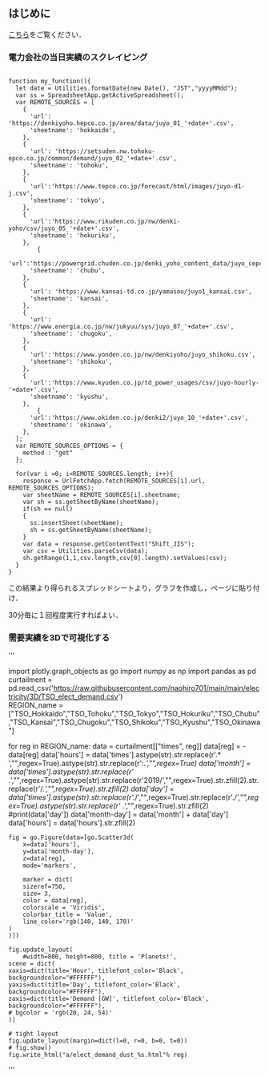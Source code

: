 ## はじめに

[こちら](https://naohiro701.github.io/main/electricity/main.html)をご覧ください．


### 電力会社の当日実績のスクレイピング

```

function my_function(){
  let date = Utilities.formatDate(new Date(), "JST","yyyyMMdd");
  var ss = SpreadsheetApp.getActiveSpreadsheet();
  var REMOTE_SOURCES = [
    {
      'url': 'https://denkiyoho.hepco.co.jp/area/data/juyo_01_'+date+'.csv',
      'sheetname': 'hokkaido',
    },
    {
      'url': 'https://setsuden.nw.tohoku-epco.co.jp/common/demand/juyo_02_'+date+'.csv',
      'sheetname': 'tohoku',
    },
    {
      'url':'https://www.tepco.co.jp/forecast/html/images/juyo-d1-j.csv',
      'sheetname': 'tokyo',
    },
    {
      'url':'https://www.rikuden.co.jp/nw/denki-yoho/csv/juyo_05_'+date+'.csv',
      'sheetname': 'hokuriku',
    },
        {
      'url':'https://powergrid.chuden.co.jp/denki_yoho_content_data/juyo_cepco003.csv',
      'sheetname': 'chubu',
    },
    {
      'url': 'https://www.kansai-td.co.jp/yamasou/juyo1_kansai.csv',
      'sheetname': 'kansai',
    },
    {
      'url': 'https://www.energia.co.jp/nw/jukyuu/sys/juyo_07_'+date+'.csv',
      'sheetname': 'chugoku',
    },
    {
      'url':'https://www.yonden.co.jp/nw/denkiyoho/juyo_shikoku.csv',
      'sheetname': 'shikoku',
    },
    {
      'url':'https://www.kyuden.co.jp/td_power_usages/csv/juyo-hourly-'+date+'.csv',
      'sheetname': 'kyushu',
    },
        {
      'url':'https://www.okiden.co.jp/denki2/juyo_10_'+date+'.csv',
      'sheetname': 'okinawa',
    },
  ];
  var REMOTE_SOURCES_OPTIONS = {
    method : "get"
  };

  for(var i =0; i<REMOTE_SOURCES.length; i++){    
    response = UrlFetchApp.fetch(REMOTE_SOURCES[i].url, REMOTE_SOURCES_OPTIONS);
    var sheetName = REMOTE_SOURCES[i].sheetname;
    var sh = ss.getSheetByName(sheetName);
    if(sh == null)
    {
      ss.insertSheet(sheetName);
      sh = ss.getSheetByName(sheetName);
    } 
    var data = response.getContentText("Shift_JIS"); 
    var csv = Utilities.parseCsv(data);
    sh.getRange(1,1,csv.length,csv[0].length).setValues(csv);
  }
}

```

この結果より得られるスプレッドシートより，グラフを作成し，ページに貼り付け．

30分毎に１回程度実行すればよい．

### 需要実績を3Dで可視化する
'''

import plotly.graph_objects as go
import numpy as np
import pandas as pd
curtailment  = pd.read_csv('https://raw.githubusercontent.com/naohiro701/main/main/electricity/3D/TSO_elect_demand.csv')  
REGION_name = ["TSO_Hokkaido","TSO_Tohoku","TSO_Tokyo","TSO_Hokuriku","TSO_Chubu","TSO_Kansai","TSO_Chugoku","TSO_Shikoku","TSO_Kyushu","TSO_Okinawa"]

for reg in REGION_name:
    data = curtailment[["times", reg]]
    data[reg] = - data[reg]
    data['hours'] = data['times'].astype(str).str.replace(r'.* ',"",regex=True).astype(str).str.replace(r':.*',"",regex=True)
    data['month'] = data['times'].astype(str).str.replace(r' .*',"",regex=True).astype(str).str.replace(r'2019/',"",regex=True).str.zfill(2).str.replace(r'/.*',"",regex=True).str.zfill(2)
    data['day'] = data['times'].astype(str).str.replace(r'.*/',"",regex=True).str.replace(r'.*/',"",regex=True).astype(str).str.replace(r' .*',"",regex=True).str.zfill(2)
    #print(data['day'])
    data['month-day'] = data['month'] + data['day']
    data['hours'] = data['hours'].str.zfill(2)
    
    fig = go.Figure(data=[go.Scatter3d(
        x=data['hours'],
        y=data['month-day'],
        z=data[reg],
        mode='markers',
        
        marker = dict(
        sizeref=750,
        size= 3,
        color = data[reg],
        colorscale = 'Viridis',
        colorbar_title = 'Value',
        line_color='rgb(140, 140, 170)'
    )
    )])

    fig.update_layout(
        #width=800, height=800, title = 'Planets!',
    scene = dict(
    xaxis=dict(title='Hour', titlefont_color='Black', backgroundcolor="#FFFFFF"),
    yaxis=dict(title='Day', titlefont_color='Black', backgroundcolor="#FFFFFF"),
    zaxis=dict(title='Demand [GW]', titlefont_color='Black', backgroundcolor="#FFFFFF"),
    # bgcolor = 'rgb(20, 24, 54)'
    ))

    # tight layout
    fig.update_layout(margin=dict(l=0, r=0, b=0, t=0))
    # fig.show()
    fig.write_html("a/elect_demand_dust_%s.html"% reg)


'''
